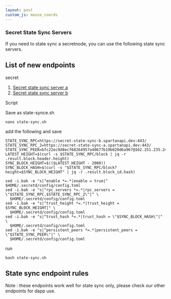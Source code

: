 ```yaml
---
layout: post
custom_js: mouse_coords
---
```


### Secret State Sync Servers

If you need to state sync a secretnode, you can use the following state sync servers.
## List of new endpoints

secret
1. [Secret state sync server a](https://secret-state-sync-a.spartanapi.dev:443)
2. [Secret state sync server b](https://secret-state-sync-b.spartanapi.dev:443)

Script

Save as state-synce.sh
```
nano state-sync.sh
```

add the following and save
```
STATE_SYNC_RPC=https://secret-state-sync-b.spartanapi.dev:443/
STATE_SYNC_RPC_2=https://secret-state-sync-a.spartanapi.dev:443/
STATE_SYNC_PEER=bfc22ec9d8ecf68264957a40677b19b820d6a967@162.251.235.242:26656
LATEST_HEIGHT=$(curl -s $STATE_SYNC_RPC/block | jq -r .result.block.header.height)
SYNC_BLOCK_HEIGHT=$(($LATEST_HEIGHT - 2000))
SYNC_BLOCK_HASH=$(curl -s "$STATE_SYNC_RPC/block?height=$SYNC_BLOCK_HEIGHT" | jq -r .result.block_id.hash)

sed -i.bak -e "s|^enable *=.*|enable = true|" $HOME/.secretd/config/config.toml
sed -i.bak -e "s|^rpc_servers *=.*|rpc_servers = \"$STATE_SYNC_RPC,$STATE_SYNC_RPC_2\"|" \
  $HOME/.secretd/config/config.toml
sed -i.bak -e "s|^trust_height *=.*|trust_height = $SYNC_BLOCK_HEIGHT|" \
  $HOME/.secretd/config/config.toml
sed -i.bak -e "s|^trust_hash *=.*|trust_hash = \"$SYNC_BLOCK_HASH\"|" \
  $HOME/.secretd/config/config.toml
sed -i.bak -e "s|^persistent_peers *=.*|persistent_peers = \"$STATE_SYNC_PEER\"|" \
  $HOME/.secretd/config/config.toml
```

run

```
bash state-sync.sh
```

## State sync endpoint rules

Note : these endpoints work well for state sync only, please check our other endpoints for dapp use.
